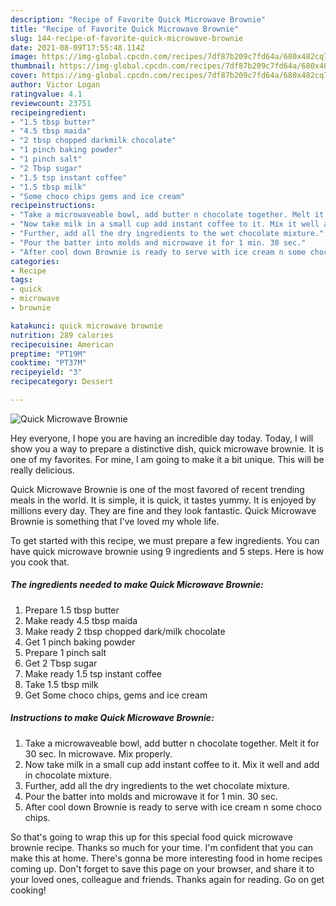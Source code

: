 ```yaml
---
description: "Recipe of Favorite Quick Microwave Brownie"
title: "Recipe of Favorite Quick Microwave Brownie"
slug: 144-recipe-of-favorite-quick-microwave-brownie
date: 2021-08-09T17:55:48.114Z
image: https://img-global.cpcdn.com/recipes/7df87b209c7fd64a/680x482cq70/quick-microwave-brownie-recipe-main-photo.jpg
thumbnail: https://img-global.cpcdn.com/recipes/7df87b209c7fd64a/680x482cq70/quick-microwave-brownie-recipe-main-photo.jpg
cover: https://img-global.cpcdn.com/recipes/7df87b209c7fd64a/680x482cq70/quick-microwave-brownie-recipe-main-photo.jpg
author: Victor Logan
ratingvalue: 4.1
reviewcount: 23751
recipeingredient:
- "1.5 tbsp butter"
- "4.5 tbsp maida"
- "2 tbsp chopped darkmilk chocolate"
- "1 pinch baking powder"
- "1 pinch salt"
- "2 Tbsp sugar"
- "1.5 tsp instant coffee"
- "1.5 tbsp milk"
- "Some choco chips gems and ice cream"
recipeinstructions:
- "Take a microwaveable bowl, add butter n chocolate together. Melt it for 30 sec. In microwave. Mix properly."
- "Now take milk in a small cup add instant coffee to it. Mix it well and add in chocolate mixture."
- "Further, add all the dry ingredients to the wet chocolate mixture."
- "Pour the batter into molds and microwave it for 1 min. 30 sec."
- "After cool down Brownie is ready to serve with ice cream n some choco chips."
categories:
- Recipe
tags:
- quick
- microwave
- brownie

katakunci: quick microwave brownie 
nutrition: 289 calories
recipecuisine: American
preptime: "PT19M"
cooktime: "PT37M"
recipeyield: "3"
recipecategory: Dessert

---
```



![Quick Microwave Brownie](https://img-global.cpcdn.com/recipes/7df87b209c7fd64a/680x482cq70/quick-microwave-brownie-recipe-main-photo.jpg)

Hey everyone, I hope you are having an incredible day today. Today, I will show you a way to prepare a distinctive dish, quick microwave brownie. It is one of my favorites. For mine, I am going to make it a bit unique. This will be really delicious.



Quick Microwave Brownie is one of the most favored of recent trending meals in the world. It is simple, it is quick, it tastes yummy. It is enjoyed by millions every day. They are fine and they look fantastic. Quick Microwave Brownie is something that I've loved my whole life.


To get started with this recipe, we must prepare a few ingredients. You can have quick microwave brownie using 9 ingredients and 5 steps. Here is how you cook that.

<!--inarticleads1-->

##### The ingredients needed to make Quick Microwave Brownie:

1. Prepare 1.5 tbsp butter
1. Make ready 4.5 tbsp maida
1. Make ready 2 tbsp chopped dark/milk chocolate
1. Get 1 pinch baking powder
1. Prepare 1 pinch salt
1. Get 2 Tbsp sugar
1. Make ready 1.5 tsp instant coffee
1. Take 1.5 tbsp milk
1. Get Some choco chips, gems and ice cream




<!--inarticleads2-->

##### Instructions to make Quick Microwave Brownie:

1. Take a microwaveable bowl, add butter n chocolate together. Melt it for 30 sec. In microwave. Mix properly.
1. Now take milk in a small cup add instant coffee to it. Mix it well and add in chocolate mixture.
1. Further, add all the dry ingredients to the wet chocolate mixture.
1. Pour the batter into molds and microwave it for 1 min. 30 sec.
1. After cool down Brownie is ready to serve with ice cream n some choco chips.




So that's going to wrap this up for this special food quick microwave brownie recipe. Thanks so much for your time. I'm confident that you can make this at home. There's gonna be more interesting food in home recipes coming up. Don't forget to save this page on your browser, and share it to your loved ones, colleague and friends. Thanks again for reading. Go on get cooking!
